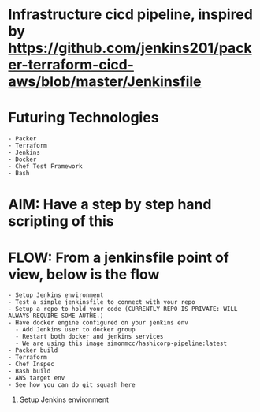 # Infrastructure cicd pipeline, inspired by https://github.com/jenkins201/packer-terraform-cicd-aws/blob/master/Jenkinsfile

# Futuring Technologies 
    - Packer 
    - Terraform 
    - Jenkins
    - Docker
    - Chef Test Framework   
    - Bash 


# AIM: Have a step by step hand scripting of this

# FLOW: From a jenkinsfile point of view, below is the flow 
    - Setup Jenkins environment 
    - Test a simple jenkinsfile to connect with your repo 
    - Setup a repo to hold your code (CURRENTLY REPO IS PRIVATE: WILL ALWAYS REQUIRE SOME AUTHE.)
    - Have docker engine configured on your jenkins env
      - Add Jenkins user to docker group
      - Restart both docker and jenkins services
      - We are using this image simonmcc/hashicorp-pipeline:latest
    - Packer build 
    - Terraform 
    - Chef Inspec 
    - Bash build
    - AWS target env 
    - See how you can do git squash here 

1. Setup Jenkins environment 